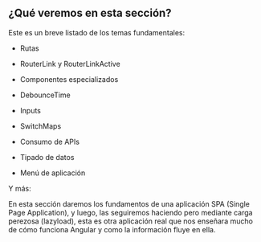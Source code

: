 ## ¿Qué veremos en esta sección?

Este es un breve listado de los temas fundamentales:

- Rutas

- RouterLink y RouterLinkActive

- Componentes especializados

- DebounceTime

- Inputs

- SwitchMaps

- Consumo de APIs

- Tipado de datos

- Menú de aplicación

Y más:

En esta sección daremos los fundamentos de una aplicación SPA (Single Page Application), y luego, las seguiremos haciendo pero mediante carga perezosa (lazyload), esta es otra aplicación real que nos enseñara mucho de cómo funciona Angular y como la información fluye en ella.